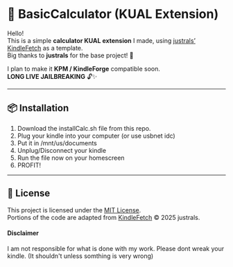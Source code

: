 # 📱 BasicCalculator (KUAL Extension)

Hello!  
This is a simple **calculator KUAL extension** I made, using [justrals’ KindleFetch](https://github.com/justrals/kindlefetch) as a template.  
Big thanks to **justrals** for the base project! 🙏

I plan to make it **KPM / KindleForge** compatible soon.  
**LONG LIVE JAILBREAKING** 🔓✨

---

## 📦 Installation

1. Download the installCalc.sh file from this repo.
2. Plug your kindle into your computer (or use usbnet idc)
3. Put it in /mnt/us/documents
4. Unplug/Disconnect your kindle
5. Run the file now on your homescreen
6. PROFIT!

---

## 📝 License

This project is licensed under the [MIT License](./LICENCE).  
Portions of the code are adapted from [KindleFetch](https://github.com/justrals/kindlefetch) © 2025 justrals.

#### Disclaimer
I am not responsible for what is done with my work. Please dont wreak your kindle. (It shouldn't unless somthing is very wrong)
